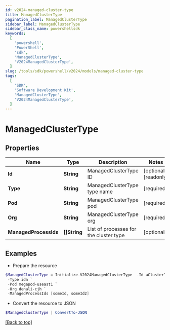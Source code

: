 ```yaml
---
id: v2024-managed-cluster-type
title: ManagedClusterType
pagination_label: ManagedClusterType
sidebar_label: ManagedClusterType
sidebar_class_name: powershellsdk
keywords:
  [
    'powershell',
    'PowerShell',
    'sdk',
    'ManagedClusterType',
    'V2024ManagedClusterType',
  ]
slug: /tools/sdk/powershell/v2024/models/managed-cluster-type
tags:
  [
    'SDK',
    'Software Development Kit',
    'ManagedClusterType',
    'V2024ManagedClusterType',
  ]
---
```


# ManagedClusterType

## Properties

| Name | Type | Description | Notes |
| --- | --- | --- | --- |
| **Id** | **String** | ManagedClusterType ID | [optional] [readonly] |
| **Type** | **String** | ManagedClusterType type name | [required] |
| **Pod** | **String** | ManagedClusterType pod | [required] |
| **Org** | **String** | ManagedClusterType org | [required] |
| **ManagedProcessIds** | **[]String** | List of processes for the cluster type | [optional] |

## Examples

- Prepare the resource

```powershell
$ManagedClusterType = Initialize-V2024ManagedClusterType  -Id aClusterTypeId `
 -Type idn `
 -Pod megapod-useast1 `
 -Org denali-cjh `
 -ManagedProcessIds [someId, someId2]
```

- Convert the resource to JSON

```powershell
$ManagedClusterType | ConvertTo-JSON
```

[[Back to top]](#)
